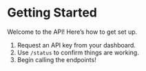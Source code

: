 # Getting Started

Welcome to the API! Here’s how to get set up.

1. Request an API key from your dashboard.
2. Use `/status` to confirm things are working.
3. Begin calling the endpoints!